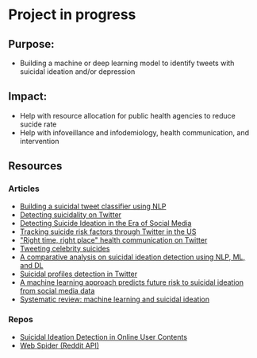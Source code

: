 # Project in progress

## Purpose: 
  - Building a machine or deep learning model to identify tweets with suicidal ideation and/or depression

## Impact:
  - Help with resource allocation for public health agencies to reduce sucide rate
  - Help with infoveillance and infodemiology, health communication, and intervention


## Resources

### Articles
- [Building a suicidal tweet classifier using NLP](https://towardsdatascience.com/building-a-suicidal-tweet-classifier-using-nlp-ff6ccd77e971)
- [Detecting suicidality on Twitter](https://www.sciencedirect.com/science/article/pii/S2214782915000160)
- [Detecting Suicide Ideation in the Era of Social Media](https://www.frontiersin.org/articles/10.3389/fpsyt.2022.652167/full)
- [Tracking suicide risk factors through Twitter in the US](https://pubmed.ncbi.nlm.nih.gov/24121153/)
- ["Right time, right place" health communication on Twitter](https://pubmed.ncbi.nlm.nih.gov/23154246/)
- [Tweeting celebrity suicides](https://pubmed.ncbi.nlm.nih.gov/28705550/)
- [A comparative analysis on suicidal ideation detection using NLP, ML, and DL](https://www.researchgate.net/publication/360271430_A_Comparative_Analysis_on_Suicidal_Ideation_Detection_Using_NLP_Machine_and_Deep_Learning)
- [Suicidal profiles detection in Twitter](https://www.scitepress.org/Papers/2019/81676/81676.pdf)
- [A machine learning approach predicts future risk to suicidal ideation from social media data](https://www.nature.com/articles/s41746-020-0287-6)
- [Systematic review: machine learning and suicidal ideation](https://doi.org/10.1016/j.chb.2021.107095)

### Repos
- [Suicidal Ideation Detection in Online User Contents](https://github.com/shaoxiongji/sw-detection)
- [Web Spider (Reddit API)](https://github.com/shaoxiongji/webspider)
